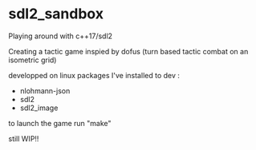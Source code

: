 # sdl2_sandbox

Playing around with c++17/sdl2 

Creating a tactic game inspied by dofus (turn based tactic combat on an isometric grid)

developped on linux
packages I've installed to dev :

- nlohmann-json
- sdl2
- sdl2_image

to launch the game run "make"

still WIP!!


